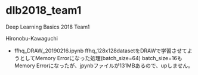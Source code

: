 # dlb2018_team1
Deep Learning Basics 2018 Team1

Hironobu-Kawaguchi

- ffhq_DRAW_20190216.ipynb ffhq_128x128datasetをDRAWで学習させてようとしてMemory Errorになった処理(batch_size=64)
batch_size=16もMemory Errorになったが、jpynbファイルが131MBあるので、upしません。